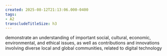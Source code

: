 ```yaml
---
created: 2025-08-12T21:13:06.000-0400
tags:
- A2
transcludeTitleSize: h3
---
```


demonstrate an understanding of important social, cultural, economic, environmental, and ethical issues, as well as contributions and innovations involving diverse local and global communities, related to digital technology